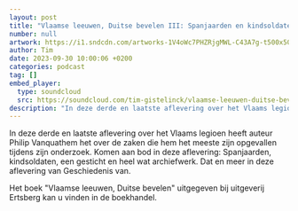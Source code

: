 ```yaml
---
layout: post
title: "Vlaamse leeuwen, Duitse bevelen III: Spanjaarden en kindsoldaten"
number: null
artwork: https://i1.sndcdn.com/artworks-1V4oWc7PHZRjgMWL-C43A7g-t500x500.jpg
author: Tim
date: 2023-09-30 10:00:06 +0200
categories: podcast
tag: []
embed_player:
  type: soundcloud
  src: https://soundcloud.com/tim-gistelinck/vlaamse-leeuwen-duitse-bevelen-iii
description: "In deze derde en laatste aflevering over het Vlaams legioen heeft auteur Philip Vanquathem het over de zaken die hem het meeste zijn opgevallen tijdens zijn onderzoek."
---
```

In deze derde en laatste aflevering over het Vlaams legioen heeft auteur Philip Vanquathem het over de zaken die hem het meeste zijn opgevallen tijdens zijn onderzoek. Komen aan bod in deze aflevering: Spanjaarden, kindsoldaten, een gesticht en heel wat archiefwerk. Dat en meer in deze aflevering van Geschiedenis van.

Het boek "Vlaamse leeuwen, Duitse bevelen" uitgegeven bij uitgeverij Ertsberg kan u vinden in de boekhandel.